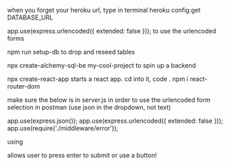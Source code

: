 when you forget your heroku url, type in terminal
heroku config:get DATABASE_URL

app.use(express.urlencoded({ extended: false }));
to use the urlencoded forms

npm run setup-db to drop and reseed tables

npx create-alchemy-sql-be my-cool-project to spin up a backend

npx create-react-app
starts a react app.  cd into it, code .
npm i react-router-dom


make sure the below is in server.js in order to use the urlencoded form selection in postman (use json in the dropdown, not text)

app.use(express.json());
app.use(express.urlencoded({ extended: false }));
app.use(require('./middleware/error'));

using <form> allows user to press enter to submit or use a button!

